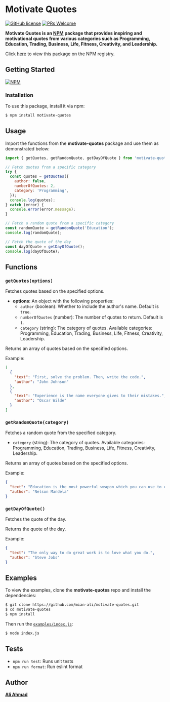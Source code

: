 # Motivate Quotes

[![GitHub license](https://img.shields.io/github/license/mian-ali/motivate-quotes.svg?style=flat&logo=github)](https://github.com/mian-ali/motivate-quotes/blob/publish/LICENSE)
[![PRs Welcome](https://img.shields.io/badge/PRs-welcome-brightgreen.svg?style=flat&logo=github)](https://github.com/mian-ali/motivate-quotes/pulls)

**Motivate Quotes is an [NPM](https://www.npmjs.com/package/motivate-quotes) package that provides inspiring and motivational quotes from various categories such as Programming, Education, Trading, Business, Life, Fitness, Creativity, and Leadership.**

Click [here](https://www.npmjs.com/package/motivate-quotes) to view this package on the NPM registry.

## Getting Started

[![NPM](https://nodei.co/npm/motivate-quotes.png?compact=true)](https://nodei.co/npm/motivate-quotes/)

### Installation

To use this package, install it via npm:

```bash
$ npm install motivate-quotes

```

## Usage

Import the functions from the **motivate-quotes** package and use them as demonstrated below:

```js
import { getQuotes, getRandomQuote, getDayOfQuote } from 'motivate-quotes';

// Fetch quotes from a specific category
try {
  const quotes = getQuotes({
    author: false,
    numberOfQuotes: 2,
    category: 'Programming',
  });
  console.log(quotes);
} catch (error) {
  console.error(error.message);
}

// Fetch a random quote from a specific category
const randomQuote = getRandomQuote('Education');
console.log(randomQuote);

// Fetch the quote of the day
const dayOfQuote = getDayOfQuote();
console.log(dayOfQuote);
```

## Functions

### `getQuotes(options)`

Fetches quotes based on the specified options.

<!--
| Name             | Type     | Description                                                                                      |
|------------------|----------|--------------------------------------------------------------------------------------------------|
| **category**     | string   | The category of quotes. Required. Available categories: **Programming, Education, Trading, Business, Life, Fitness, Creativity, Leadership**. |
| **author**       | boolean  | Whether to include the author's name. Optional. Default is **true**.                              |
| **numberOfQuotes** | number  | The number of quotes to return. Optional. Default is **1**.                                       | -->

- **options**: An object with the following properties:
  - `author` (boolean): Whether to include the author's name. Default is `true`.
  - `numberOfQuotes` (number): The number of quotes to return. Default is `1`.
  - `category` (string): The category of quotes. Available categories: Programming, Education, Trading, Business, Life, Fitness, Creativity, Leadership.

Returns an array of quotes based on the specified options.

Example:

```json
[
  {
    "text": "First, solve the problem. Then, write the code.",
    "author": "John Johnson"
  },
  {
    "text": "Experience is the name everyone gives to their mistakes.",
    "author": "Oscar Wilde"
  }
]
```

### `getRandomQuote(category)`

Fetches a random quote from the specified category.

<!--- | Name             | Type     | Description                                                                                      |
|------------------|----------|--------------------------------------------------------------------------------------------------|
| **category**     | string   | The category of quotes. Required. Available categories: **Programming, Education, Trading, Business, Life, Fitness, Creativity, Leadership**. | --->

- `category` (string): The category of quotes. Available categories: Programming, Education, Trading, Business, Life, Fitness, Creativity, Leadership.

Returns an array of quotes based on the specified options.

Example:

```json
{
  "text": "Education is the most powerful weapon which you can use to change the world.",
  "author": "Nelson Mandela"
}
```

### `getDayOfQuote()`

Fetches the quote of the day.

Returns the quote of the day.

Example:

```json
{
  "text": "The only way to do great work is to love what you do.",
  "author": "Steve Jobs"
}
```

## Examples

To view the examples, clone the **motivate-quotes** repo and install the dependencies:

```bash
$ git clone https://github.com/mian-ali/motivate-quotes.git
$ cd motivate-quotes
$ npm install
```

Then run the [`examples/index.js`](./examples/index.js):

```bash
$ node index.js
```

## Tests

- `npm run test`: Runs unit tests
- `npm run format`: Run eslint format

## Author

**[Ali Ahmad](https://github.com/mian-ali)**
